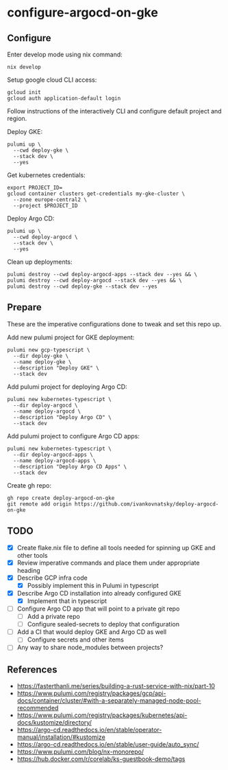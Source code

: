 # configure-argocd-on-gke

## Configure

Enter develop mode using nix command:

```console
nix develop
```

Setup google cloud CLI access:

```console
gcloud init
gcloud auth application-default login
```

Follow instructions of the interactively CLI and configure default project and
region.

Deploy GKE:

```console
pulumi up \
  --cwd deploy-gke \
  --stack dev \
  --yes
```

Get kubernetes credentials:

```console
export PROJECT_ID=
gcloud container clusters get-credentials my-gke-cluster \
  --zone europe-central2 \
  --project $PROJECT_ID
```

Deploy Argo CD:

```console
pulumi up \
  --cwd deploy-argocd \
  --stack dev \
  --yes
```

Clean up deployments:

```console
pulumi destroy --cwd deploy-argocd-apps --stack dev --yes && \
pulumi destroy --cwd deploy-argocd --stack dev --yes && \
pulumi destroy --cwd deploy-gke --stack dev --yes
```

## Prepare

These are the imperative configurations done to tweak and set this repo up.

Add new pulumi project for GKE deployment:

```console
pulumi new gcp-typescript \
  --dir deploy-gke \
  --name deploy-gke \
  --description "Deploy GKE" \
  --stack dev
```

Add pulumi project for deploying Argo CD:

```console
pulumi new kubernetes-typescript \
  --dir deploy-argocd \
  --name deploy-argocd \
  --description "Deploy Argo CD" \
  --stack dev
```

Add pulumi project to configure Argo CD apps:

```console
pulumi new kubernetes-typescript \
  --dir deploy-argocd-apps \
  --name deploy-argocd-apps \
  --description "Deploy Argo CD Apps" \
  --stack dev
```

Create gh repo:

```console
gh repo create deploy-argocd-on-gke
git remote add origin https://github.com/ivankovnatsky/deploy-argocd-on-gke
```

## TODO

- [x] Create flake.nix file to define all tools needed for spinning up GKE and
other tools
- [x] Review imperative commands and place them under appropriate heading
- [x] Describe GCP infra code
  - [x] Possibly implement this in Pulumi in typescript
- [x] Describe Argo CD installation into already configured GKE
  - [x] Implement that in typescript
- [ ] Configure Argo CD app that will point to a private git repo
  - [ ] Add a private repo
  - [ ] Configure sealed-secrets to deploy that configuration
- [ ] Add a CI that would deploy GKE and Argo CD as well
  - [ ] Configure secrets and other items
- [ ] Any way to share node_modules between projects?

## References

* https://fasterthanli.me/series/building-a-rust-service-with-nix/part-10
* https://www.pulumi.com/registry/packages/gcp/api-docs/container/cluster/#with-a-separately-managed-node-pool-recommended
* https://www.pulumi.com/registry/packages/kubernetes/api-docs/kustomize/directory/
* https://argo-cd.readthedocs.io/en/stable/operator-manual/installation/#kustomize
* https://argo-cd.readthedocs.io/en/stable/user-guide/auto_sync/
* https://www.pulumi.com/blog/nx-monorepo/
* https://hub.docker.com/r/corelab/ks-guestbook-demo/tags
